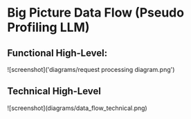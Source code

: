 # Big Picture Data Flow (Pseudo Profiling LLM)

<h2>Functional High-Level:</h2>
![screenshot]('diagrams/request processing diagram.png')

<h2>Technical High-Level</h2>
![screenshot](diagrams/data_flow_technical.png)

